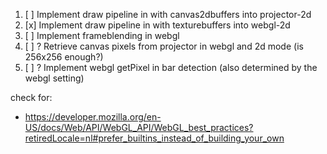 1. [ ] Implement draw pipeline in with canvas2dbuffers into projector-2d
2. [x] Implement draw pipeline in with texturebuffers into webgl-2d
3. [ ] Implement frameblending in webgl
4. [ ] ? Retrieve canvas pixels from projector in webgl and 2d mode (is 256x256 enough?)
5. [ ] ? Implement webgl getPixel in bar detection (also determined by the webgl setting)


check for:
- https://developer.mozilla.org/en-US/docs/Web/API/WebGL_API/WebGL_best_practices?retiredLocale=nl#prefer_builtins_instead_of_building_your_own